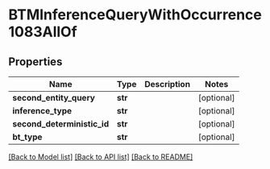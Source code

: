 # BTMInferenceQueryWithOccurrence1083AllOf

## Properties
Name | Type | Description | Notes
------------ | ------------- | ------------- | -------------
**second_entity_query** | **str** |  | [optional] 
**inference_type** | **str** |  | [optional] 
**second_deterministic_id** | **str** |  | [optional] 
**bt_type** | **str** |  | [optional] 

[[Back to Model list]](../README.md#documentation-for-models) [[Back to API list]](../README.md#documentation-for-api-endpoints) [[Back to README]](../README.md)


